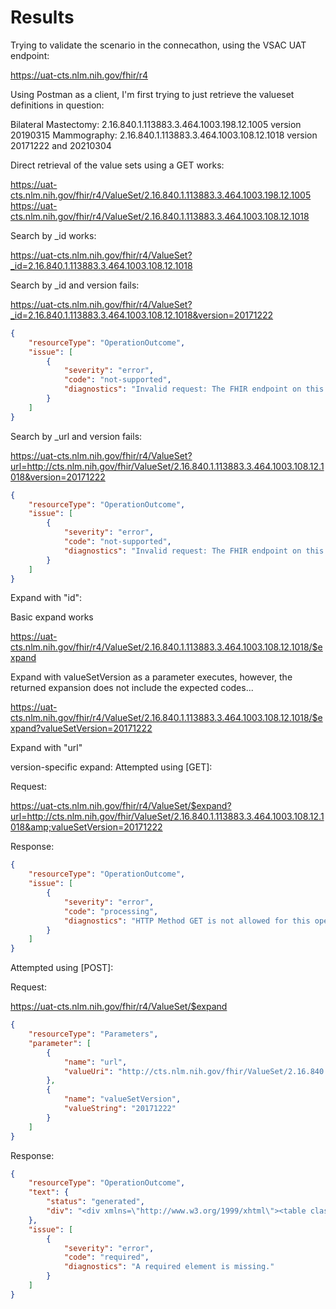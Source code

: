 # Results

Trying to validate the scenario in the connecathon, using the VSAC UAT endpoint:

https://uat-cts.nlm.nih.gov/fhir/r4

Using Postman as a client, I'm first trying to just retrieve the valueset definitions in question:

Bilateral Mastectomy: 2.16.840.1.113883.3.464.1003.198.12.1005 version 20190315
Mammography: 2.16.840.1.113883.3.464.1003.108.12.1018 version 20171222 and 20210304

Direct retrieval of the value sets using a GET works:

https://uat-cts.nlm.nih.gov/fhir/r4/ValueSet/2.16.840.1.113883.3.464.1003.198.12.1005
https://uat-cts.nlm.nih.gov/fhir/r4/ValueSet/2.16.840.1.113883.3.464.1003.108.12.1018

Search by _id works:

https://uat-cts.nlm.nih.gov/fhir/r4/ValueSet?_id=2.16.840.1.113883.3.464.1003.108.12.1018

Search by _id and version fails:

https://uat-cts.nlm.nih.gov/fhir/r4/ValueSet?_id=2.16.840.1.113883.3.464.1003.108.12.1018&version=20171222

```json
{
    "resourceType": "OperationOutcome",
    "issue": [
        {
            "severity": "error",
            "code": "not-supported",
            "diagnostics": "Invalid request: The FHIR endpoint on this server does not know how to handle GET operation[ValueSet] with parameters [[_id, version]]"
        }
    ]
}
```

Search by _url and version fails:

https://uat-cts.nlm.nih.gov/fhir/r4/ValueSet?url=http://cts.nlm.nih.gov/fhir/ValueSet/2.16.840.1.113883.3.464.1003.108.12.1018&version=20171222

```json
{
    "resourceType": "OperationOutcome",
    "issue": [
        {
            "severity": "error",
            "code": "not-supported",
            "diagnostics": "Invalid request: The FHIR endpoint on this server does not know how to handle GET operation[ValueSet] with parameters [[version, url]]"
        }
    ]
}
```

Expand with "id":

Basic expand works

https://uat-cts.nlm.nih.gov/fhir/r4/ValueSet/2.16.840.1.113883.3.464.1003.108.12.1018/$expand

Expand with valueSetVersion as a parameter executes, however, the returned expansion does not include the expected codes...

https://uat-cts.nlm.nih.gov/fhir/r4/ValueSet/2.16.840.1.113883.3.464.1003.108.12.1018/$expand?valueSetVersion=20171222

Expand with "url"

version-specific expand:
Attempted using [GET]:

Request:

https://uat-cts.nlm.nih.gov/fhir/r4/ValueSet/$expand?url=http://cts.nlm.nih.gov/fhir/ValueSet/2.16.840.1.113883.3.464.1003.108.12.1018&amp;valueSetVersion=20171222

Response:

```json
{
    "resourceType": "OperationOutcome",
    "issue": [
        {
            "severity": "error",
            "code": "processing",
            "diagnostics": "HTTP Method GET is not allowed for this operation. Allowed method(s): POST"
        }
    ]
}
```

Attempted using [POST]:

Request:

https://uat-cts.nlm.nih.gov/fhir/r4/ValueSet/$expand

```json
{
    "resourceType": "Parameters",
    "parameter": [
        {
            "name": "url",
            "valueUri": "http://cts.nlm.nih.gov/fhir/ValueSet/2.16.840.1.113883.3.464.1003.108.12.1018"
        },
        {
            "name": "valueSetVersion",
            "valueString": "20171222"
        }
    ]
}
```

Response:

```json
{
    "resourceType": "OperationOutcome",
    "text": {
        "status": "generated",
        "div": "<div xmlns=\"http://www.w3.org/1999/xhtml\"><table class=\"grid\"><tr><td><b>Severity</b></td><td><b>Location</b></td><td><b>Code</b></td><td><b>Details</b></td><td><b>Diagnostics</b></td></tr><tr><td>ERROR</td><td/><td>Required element missing</td><td/><td>A required element is missing.</td></tr></table></div>"
    },
    "issue": [
        {
            "severity": "error",
            "code": "required",
            "diagnostics": "A required element is missing."
        }
    ]
}
```
